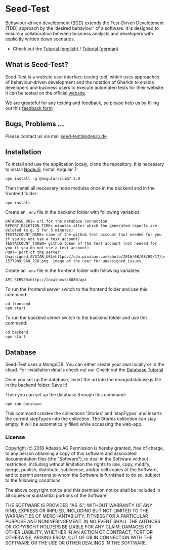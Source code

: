 # Seed-Test
Behaviour-driven development (BDD) extends the Test-Driven Development (TDD) approach by the ‘desired behaviour’ of a software. It is designed to ensure a collaboration between business analysts and developers with explicitly written down scenarios.

*   Check out the [Tutorial (english)](https://github.com/adessoAG/Seed-Test/wiki/Tutorial_eng) / [Tutorial (german)](https://github.com/adessoAG/Seed-Test/wiki/Tutorial_deu)


## What is Seed-Test?
Seed-Test is a website user interface testing tool, which uses approaches of behaviour-driven development and the notation of Gherkin to enable developers and business users to execute automated tests for their website. It can be tested on the official [website](https://seed-test-frontend.herokuapp.com/).

We are greateful for any testing and feedback, so please help us by filling out this [feedback form](https://seed-test-frontend.herokuapp.com/feedback)

## Bugs, Problems ...
Please contact us via mail seed-test@adesso.de

## Installation
To install and use the application localy, clone the repository.
It is necessary to install [NodeJS](https://nodejs.org/en/).
Install Angular 7:
```
npm install -g @angular/cli@7.3.9 
```
Then install all necessary node modules once in the backend and in the frontend folder:
```
npm install
```

Create an `.env` file in the backend folder with following variables:
```
DATABASE_URI= uri for the database connection
REPORT_DELETION_TIME= minutes after which the generated reports are deleted (e.g. 5 for 5 minutes)
TESTACCOUNT_NAME= name of the github test account (not needed for you if you do not use a test account)
TESTACCOUNT_TOKEN= github token of the test account (not needed for you if you do not use a test account)
PORT= port of the server
Unassigned_AVATAR_URL=https://cdn.pixabay.com/photo/2016/08/08/09/17/avatar-1577909_960_720.png  image of the user for unassigned issues
```

Create an `.env` file in the frontend folder with following variables:
```
API_SERVER=http://localhost:8080/api
```

To run the frontend server switch to the frontend folder and use this command:
```
cd frontend
npm start
```
To run the backend server switch to the backend folder and use this command:
```
cd backend
npm start
```

## Database
Seed-Test uses a MongoDB. You can either create your own locally or in the cloud.
For installation details check out our Check out the [Database Tutorial](https://github.com/adessoAG/Seed-Test/wiki/Database)

Once you set up the database, insert the uri into the mongodatabase.js file in the backend folder.
Save it!

Then you can set up the database through this command:
```
npm run database
```
This command creates the collections 'Stories' and 'stepTypes' and inserts the current stepTypes into the collection.
The Stories collection can stay empty. It will be automatically filled while accessing the web-app.

### License

Copyright (c) 2018 Adesso AG Permission is hereby granted, free of charge, to any person obtaining a copy of this software and associated documentation files (the "Software"), to deal in the Software without restriction, including without limitation the rights to use, copy, modify, merge, publish, distribute, sublicense, and/or sell copies of the Software, and to permit persons to whom the Software is furnished to do so, subject to the following conditions:

The above copyright notice and this permission notice shall be included in all copies or substantial portions of the Software.

THE SOFTWARE IS PROVIDED "AS IS", WITHOUT WARRANTY OF ANY KIND, EXPRESS OR IMPLIED, INCLUDING BUT NOT LIMITED TO THE WARRANTIES OF MERCHANTABILITY, FITNESS FOR A PARTICULAR PURPOSE AND NONINFRINGEMENT. IN NO EVENT SHALL THE AUTHORS OR COPYRIGHT HOLDERS BE LIABLE FOR ANY CLAIM, DAMAGES OR OTHER LIABILITY, WHETHER IN AN ACTION OF CONTRACT, TORT OR OTHERWISE, ARISING FROM, OUT OF OR IN CONNECTION WITH THE SOFTWARE OR THE USE OR OTHER DEALINGS IN THE SOFTWARE.
